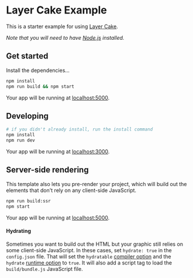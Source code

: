 Layer Cake Example
===

This is a starter example for using [Layer Cake](https://layercake.graphics).

*Note that you will need to have [Node.js](https://nodejs.org) installed.*

## Get started

Install the dependencies...

```bash
npm install
npm run build && npm start
```

Your app will be running at [localhost:5000](http://localhost:5000).

## Developing

```sh
# if you didn't already install, run the install command
npm install
npm run dev
```

Your app will be running at [localhost:3000](http://localhost:3000).

## Server-side rendering

This template also lets you pre-render your project, which will build out the elements that don't rely on any client-side JavaScript.

```sh
npm run build:ssr
npm start
```

Your app will be running at [localhost:5000](http://localhost:5000).

#### Hydrating

Sometimes you want to build out the HTML but your graphic still relies on some client-side JavaScript. In these cases, set `hydrate: true` in the `config.json` file. That will set the `hydratable` [compiler option](https://svelte.dev/docs#svelte_compile) and the `hydrate` [runtime option](https://svelte.dev/docs#Creating_a_component) to `true`. It will also add a script tag to load the `build/bundle.js` JavaScript file.

